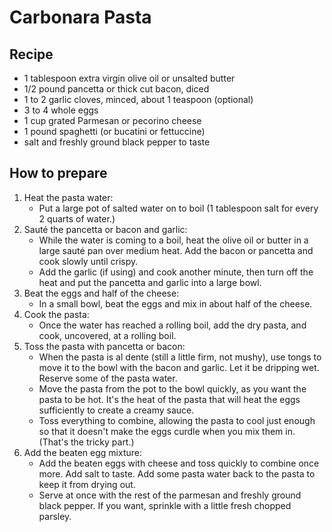 #  Carbonara Pasta

## Recipe
- 1 tablespoon extra virgin olive oil or unsalted butter
- 1/2 pound pancetta or thick cut bacon, diced
- 1 to 2 garlic cloves, minced, about 1 teaspoon (optional)
- 3 to 4 whole eggs
- 1 cup grated Parmesan or pecorino cheese
- 1 pound spaghetti (or bucatini or fettuccine)
- salt and freshly ground black pepper to taste

## How to prepare

1. Heat the pasta water:
    - Put a large pot of salted water on to boil (1 tablespoon salt for every 2 quarts of water.)
2. Sauté the pancetta or bacon and garlic:
    - While the water is coming to a boil, heat the olive oil or butter in a large sauté pan over medium heat. Add the bacon or pancetta and cook slowly until crispy.
    - Add the garlic (if using) and cook another minute, then turn off the heat and put the pancetta and garlic into a large bowl.
3. Beat the eggs and half of the cheese:
    - In a small bowl, beat the eggs and mix in about half of the cheese.
4. Cook the pasta:
    - Once the water has reached a rolling boil, add the dry pasta, and cook, uncovered, at a rolling boil.
5. Toss the pasta with pancetta or bacon:
    - When the pasta is al dente (still a little firm, not mushy), use tongs to move it to the bowl with the bacon and garlic. Let it be dripping wet. Reserve some of the pasta water.
    - Move the pasta from the pot to the bowl quickly, as you want the pasta to be hot. It's the heat of the pasta that will heat the eggs sufficiently to create a creamy sauce.
    - Toss everything to combine, allowing the pasta to cool just enough so that it doesn't make the eggs curdle when you mix them in. (That's the tricky part.)
6. Add the beaten egg mixture:
    - Add the beaten eggs with cheese and toss quickly to combine once more. Add salt to taste. Add some pasta water back to the pasta to keep it from drying out.
    - Serve at once with the rest of the parmesan and freshly ground black pepper. If you want, sprinkle with a little fresh chopped parsley.